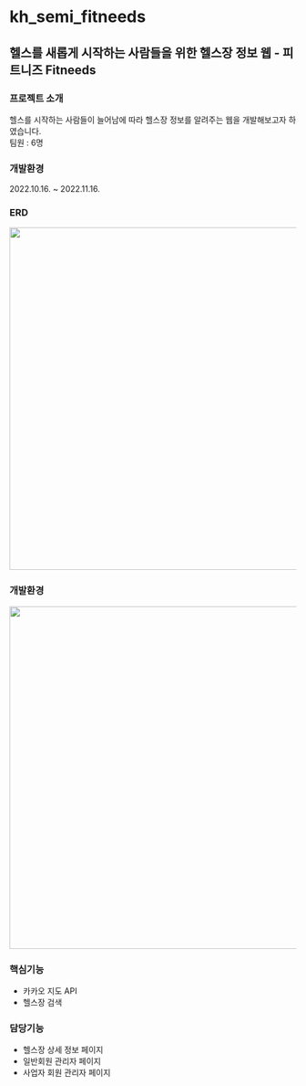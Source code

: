 # kh_semi_fitneeds
## 헬스를 새롭게 시작하는 사람들을 위한 헬스장 정보 웹 - 피트니즈 Fitneeds

### 프로젝트 소개
헬스를 시작하는 사람들이 늘어남에 따라 헬스장 정보를 알려주는 웹을 개발해보고자 하였습니다. <br>
팀원 : 6명
<br>

### 개발환경 <br>
2022.10.16. ~ 2022.11.16.
<br>

### ERD<br>
<img src="https://user-images.githubusercontent.com/86849233/213394202-fcf49ac2-a0ac-4007-94aa-4330d0306348.png" width="600"/>

<br>

### 개발환경
<img src="https://user-images.githubusercontent.com/86849233/213395134-3d15b13b-2443-415d-ad32-57dce7628610.png" width="600"/>


<br>

### 핵심기능 <br>
* 카카오 지도 API
* 헬스장 검색


### 담당기능 <br>
* 헬스장 상세 정보 페이지
* 일반회원 관리자 페이지
* 사업자 회원 관리자 페이지
